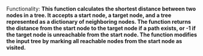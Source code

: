 Functionality: **This function calculates the shortest distance between two nodes in a tree. It accepts a start node, a target node, and a tree represented as a dictionary of neighboring nodes. The function returns the distance from the start node to the target node if a path exists, or -1 if the target node is unreachable from the start node. The function modifies the input tree by marking all reachable nodes from the start node as visited.**